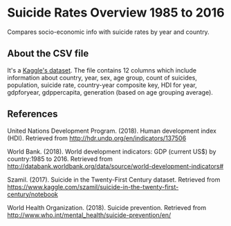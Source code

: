 # Suicide Rates Overview 1985 to 2016
Compares socio-economic info with suicide rates by year and country.

## About the CSV file
It's a [Kaggle's dataset](https://www.kaggle.com/russellyates88/suicide-rates-overview-1985-to-2016). The file contains 12 columns which include information about country, year, sex, age group, count of suicides, population, suicide rate, country-year composite key, HDI for year, gdpforyear, gdppercapita, generation (based on age grouping average).

## References
United Nations Development Program. (2018). Human development index (HDI). Retrieved from http://hdr.undp.org/en/indicators/137506

World Bank. (2018). World development indicators: GDP (current US$) by country:1985 to 2016. Retrieved from http://databank.worldbank.org/data/source/world-development-indicators#

Szamil. (2017). Suicide in the Twenty-First Century dataset. Retrieved from https://www.kaggle.com/szamil/suicide-in-the-twenty-first-century/notebook

World Health Organization. (2018). Suicide prevention. Retrieved from http://www.who.int/mental_health/suicide-prevention/en/
